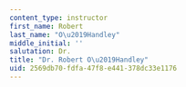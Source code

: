 ```yaml
---
content_type: instructor
first_name: Robert
last_name: "O\u2019Handley"
middle_initial: ''
salutation: Dr.
title: "Dr. Robert O\u2019Handley"
uid: 2569db70-fdfa-47f8-e441-378dc33e1176
---
```


